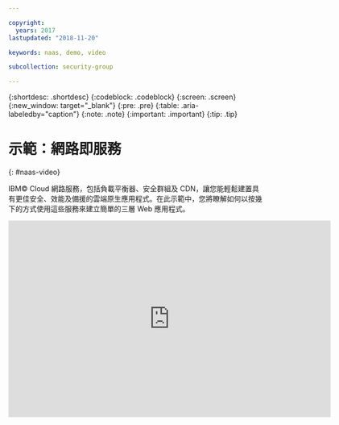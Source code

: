 ```yaml
---

copyright:
  years: 2017
lastupdated: "2018-11-20"

keywords: naas, demo, video

subcollection: security-group

---
```


{:shortdesc: .shortdesc}
{:codeblock: .codeblock}
{:screen: .screen}
{:new_window: target="_blank"}
{:pre: .pre}
{:table: .aria-labeledby="caption"}
{:note: .note}
{:important: .important}
{:tip: .tip}

# 示範：網路即服務
{: #naas-video}

IBM© Cloud 網路服務，包括負載平衡器、安全群組及 CDN，讓您能輕鬆建置具有更佳安全、效能及備援的雲端原生應用程式。在此示範中，您將瞭解如何以按幾下的方式使用這些服務來建立簡單的三層 Web 應用程式。

<p>
  <div class="embed-responsive embed-responsive-16by9">
    <iframe class="embed-responsive-item" id="youtubeplayer" type="text/html" title="web-app-security-groups-load-balancer-cdn" width="640" height="390" src="https://www.youtube.com/embed/LRvNCXvtkX0?rel=0" frameborder="0" webkitallowfullscreen mozallowfullscreen allowfullscreen> </iframe>
  </div>
</p>
